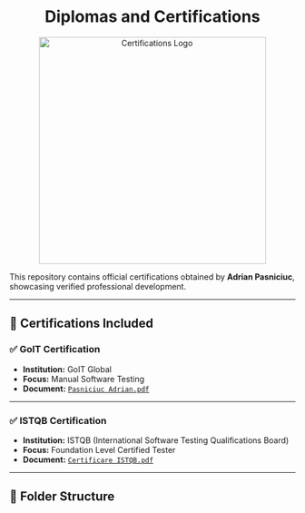<h1 align="center">Diplomas and Certifications</h1>

<p align="center">
  <img src="./certs-logos.png" alt="Certifications Logo" width="400"/>
</p>


This repository contains official certifications obtained by **Adrian Pasniciuc**, showcasing verified professional development.

---

## 📜 Certifications Included

### ✅ GoIT Certification

- **Institution:** GoIT Global  
- **Focus:** Manual Software Testing  
- **Document:** [`Pasniciuc Adrian.pdf`](GoIT%20Certification/Pasniciuc%20Adrian.pdf)

---

### ✅ ISTQB Certification

- **Institution:** ISTQB (International Software Testing Qualifications Board)  
- **Focus:** Foundation Level Certified Tester  
- **Document:** [`Certificare ISTQB.pdf`](ISTQB%20Certification/Certificare%20ISTQB.pdf)

---

## 📁 Folder Structure


